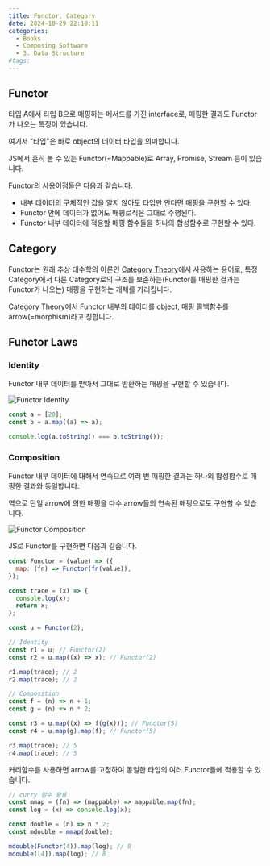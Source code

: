 ```yaml
---
title: Functor, Category
date: 2024-10-29 22:10:11
categories:
  - Books
  - Composing Software
  - 3. Data Structure
#tags:
---
```

## Functor

타입 A에서 타입 B으로 매핑하는 메서드를 가진 interface로, 매핑한 결과도 Functor가 나오는 특징이 있습니다.

여기서 "타입"은 바로 object의 데이터 타입을 의미합니다.

JS에서 흔히 볼 수 있는 Functor(=Mappable)로 Array, Promise, Stream 등이 있습니다.

Functor의 사용이점들은 다음과 같습니다.

- 내부 데이터의 구체적인 값을 알지 않아도 타입만 안다면 매핑을 구현할 수 있다. 
- Functor 안에 데이터가 없어도 매핑로직은 그대로 수행된다. 
- Functor 내부 데이터에 적용할 매핑 함수들을 하나의 합성함수로 구현할 수 있다.

## Category

Functor는 원래 추상 대수학의 이론인 [Category Theory](https://en.wikipedia.org/wiki/Category_theory)에서 사용하는 용어로, 특정 Category에서 다른 Category로의 구조를 보존하는(Functor를 매핑한 결과는 Functor가 나오는) 매핑을 구현하는 개체를 가리킵니다.

Category Theory에서 Functor 내부의 데이터를 object, 매핑 콜백함수를 arrow(=morphism)라고 칭합니다.

## Functor Laws

### Identity

Functor 내부 데이터를 받아서 그대로 반환하는 매핑을 구현할 수 있습니다.

![Functor Identity](/images/functor_identity.png)

```jsx
const a = [20];
const b = a.map((a) => a);

console.log(a.toString() === b.toString());
```

### Composition

Functor 내부 데이터에 대해서 연속으로 여러 번 매핑한 결과는 하나의 합성함수로 매핑한 결과와 동일합니다.

역으로 단일 arrow에 의한 매핑을 다수 arrow들의 연속된 매핑으로도 구현할 수 있습니다.

![Functor Composition](/images/functor_composition.png)

JS로 Functor를 구현하면 다음과 같습니다.

```js
const Functor = (value) => ({
  map: (fn) => Functor(fn(value)),
});

const trace = (x) => {
  console.log(x);
  return x;
};
```

```js
const u = Functor(2);

// Identity
const r1 = u; // Functor(2)
const r2 = u.map((x) => x); // Functor(2)

r1.map(trace); // 2
r2.map(trace); // 2

// Composition
const f = (n) => n + 1;
const g = (n) => n * 2;

const r3 = u.map((x) => f(g(x))); // Functor(5)
const r4 = u.map(g).map(f); // Functor(5)

r3.map(trace); // 5
r4.map(trace); // 5
```

커리함수를 사용하면 arrow를 고정하여 동일한 타입의 여러 Functor들에 적용할 수 있습니다.

```js
// curry 함수 활용
const mmap = (fn) => (mappable) => mappable.map(fn);
const log = (x) => console.log(x);

const double = (n) => n * 2;
const mdouble = mmap(double);

mdouble(Functor(4)).map(log); // 8
mdouble([4]).map(log); // 8
```
